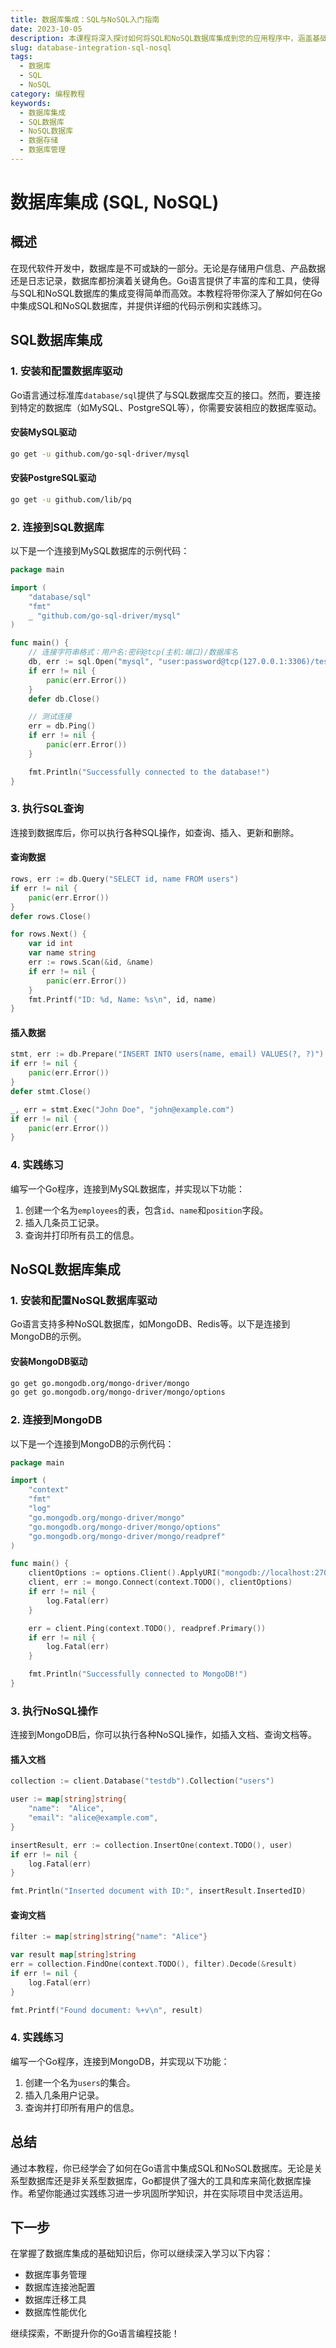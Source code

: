```yaml
---
title: 数据库集成：SQL与NoSQL入门指南
date: 2023-10-05
description: 本课程将深入探讨如何将SQL和NoSQL数据库集成到您的应用程序中，涵盖基础概念、实际应用和最佳实践。
slug: database-integration-sql-nosql
tags:
  - 数据库
  - SQL
  - NoSQL
category: 编程教程
keywords:
  - 数据库集成
  - SQL数据库
  - NoSQL数据库
  - 数据存储
  - 数据库管理
---
```


# 数据库集成 (SQL, NoSQL)

## 概述

在现代软件开发中，数据库是不可或缺的一部分。无论是存储用户信息、产品数据还是日志记录，数据库都扮演着关键角色。Go语言提供了丰富的库和工具，使得与SQL和NoSQL数据库的集成变得简单而高效。本教程将带你深入了解如何在Go中集成SQL和NoSQL数据库，并提供详细的代码示例和实践练习。

## SQL数据库集成

### 1. 安装和配置数据库驱动

Go语言通过标准库`database/sql`提供了与SQL数据库交互的接口。然而，要连接到特定的数据库（如MySQL、PostgreSQL等），你需要安装相应的数据库驱动。

#### 安装MySQL驱动

```bash
go get -u github.com/go-sql-driver/mysql
```

#### 安装PostgreSQL驱动

```bash
go get -u github.com/lib/pq
```

### 2. 连接到SQL数据库

以下是一个连接到MySQL数据库的示例代码：

```go
package main

import (
    "database/sql"
    "fmt"
    _ "github.com/go-sql-driver/mysql"
)

func main() {
    // 连接字符串格式：用户名:密码@tcp(主机:端口)/数据库名
    db, err := sql.Open("mysql", "user:password@tcp(127.0.0.1:3306)/testdb")
    if err != nil {
        panic(err.Error())
    }
    defer db.Close()

    // 测试连接
    err = db.Ping()
    if err != nil {
        panic(err.Error())
    }

    fmt.Println("Successfully connected to the database!")
}
```

### 3. 执行SQL查询

连接到数据库后，你可以执行各种SQL操作，如查询、插入、更新和删除。

#### 查询数据

```go
rows, err := db.Query("SELECT id, name FROM users")
if err != nil {
    panic(err.Error())
}
defer rows.Close()

for rows.Next() {
    var id int
    var name string
    err := rows.Scan(&id, &name)
    if err != nil {
        panic(err.Error())
    }
    fmt.Printf("ID: %d, Name: %s\n", id, name)
}
```

#### 插入数据

```go
stmt, err := db.Prepare("INSERT INTO users(name, email) VALUES(?, ?)")
if err != nil {
    panic(err.Error())
}
defer stmt.Close()

_, err = stmt.Exec("John Doe", "john@example.com")
if err != nil {
    panic(err.Error())
}
```

### 4. 实践练习

编写一个Go程序，连接到MySQL数据库，并实现以下功能：
1. 创建一个名为`employees`的表，包含`id`、`name`和`position`字段。
2. 插入几条员工记录。
3. 查询并打印所有员工的信息。

## NoSQL数据库集成

### 1. 安装和配置NoSQL数据库驱动

Go语言支持多种NoSQL数据库，如MongoDB、Redis等。以下是连接到MongoDB的示例。

#### 安装MongoDB驱动

```bash
go get go.mongodb.org/mongo-driver/mongo
go get go.mongodb.org/mongo-driver/mongo/options
```

### 2. 连接到MongoDB

以下是一个连接到MongoDB的示例代码：

```go
package main

import (
    "context"
    "fmt"
    "log"
    "go.mongodb.org/mongo-driver/mongo"
    "go.mongodb.org/mongo-driver/mongo/options"
    "go.mongodb.org/mongo-driver/mongo/readpref"
)

func main() {
    clientOptions := options.Client().ApplyURI("mongodb://localhost:27017")
    client, err := mongo.Connect(context.TODO(), clientOptions)
    if err != nil {
        log.Fatal(err)
    }

    err = client.Ping(context.TODO(), readpref.Primary())
    if err != nil {
        log.Fatal(err)
    }

    fmt.Println("Successfully connected to MongoDB!")
}
```

### 3. 执行NoSQL操作

连接到MongoDB后，你可以执行各种NoSQL操作，如插入文档、查询文档等。

#### 插入文档

```go
collection := client.Database("testdb").Collection("users")

user := map[string]string{
    "name":  "Alice",
    "email": "alice@example.com",
}

insertResult, err := collection.InsertOne(context.TODO(), user)
if err != nil {
    log.Fatal(err)
}

fmt.Println("Inserted document with ID:", insertResult.InsertedID)
```

#### 查询文档

```go
filter := map[string]string{"name": "Alice"}

var result map[string]string
err = collection.FindOne(context.TODO(), filter).Decode(&result)
if err != nil {
    log.Fatal(err)
}

fmt.Printf("Found document: %+v\n", result)
```

### 4. 实践练习

编写一个Go程序，连接到MongoDB，并实现以下功能：
1. 创建一个名为`users`的集合。
2. 插入几条用户记录。
3. 查询并打印所有用户的信息。

## 总结

通过本教程，你已经学会了如何在Go语言中集成SQL和NoSQL数据库。无论是关系型数据库还是非关系型数据库，Go都提供了强大的工具和库来简化数据库操作。希望你能通过实践练习进一步巩固所学知识，并在实际项目中灵活运用。

## 下一步

在掌握了数据库集成的基础知识后，你可以继续深入学习以下内容：
- 数据库事务管理
- 数据库连接池配置
- 数据库迁移工具
- 数据库性能优化

继续探索，不断提升你的Go语言编程技能！